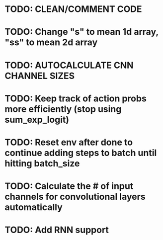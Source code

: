 # TODO: CLEAN/COMMENT CODE
  # TODO: Change "s" to mean 1d array, "ss" to mean 2d array
# TODO: AUTOCALCULATE CNN CHANNEL SIZES
# TODO: Keep track of action probs more efficiently (stop using sum_exp_logit)
# TODO: Reset env after done to continue adding steps to batch until hitting batch_size
# TODO: Calculate the # of input channels for convolutional layers automatically
# TODO: Add RNN support
